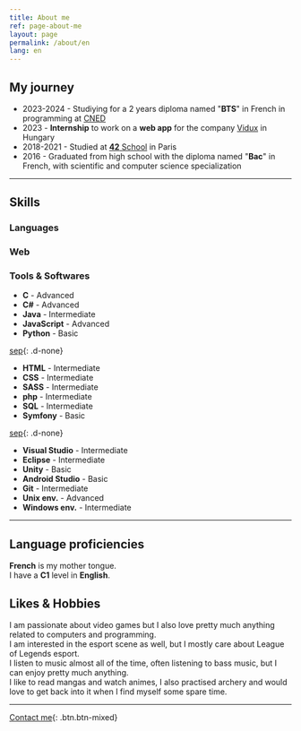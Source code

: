 ```yaml
---
title: About me
ref: page-about-me
layout: page
permalink: /about/en
lang: en
---
```


## My journey

- <i class="fa-solid fa-graduation-cap"></i> 2023-2024 - Studiying for a 2 years diploma named "**BTS**" in French in programming at [CNED](https://www.cned.fr/)
- <i class="fa-solid fa-briefcase"></i> 2023 - **Internship** to work on a **web app** for the company [Vidux](https://vidux.net/) in Hungary
- <i class="fa-solid fa-graduation-cap"></i> 2018-2021 - Studied at [**42** School](https://42.fr/) in Paris
- <i class="fa-solid fa-graduation-cap"></i> 2016 - Graduated from high school with the diploma named "**Bac**" in French, with scientific and computer science specialization

---

## Skills

<div id="tri-col" markdown="1">

### Languages

### Web

### Tools & Softwares

- **C** - Advanced
- **C#** - Advanced
- **Java** - Intermediate
- **JavaScript** - Advanced
- **Python** - Basic

[sep](/){: .d-none}

- **HTML** - Intermediate
- **CSS** - Intermediate
- **SASS** - Intermediate
- **php** - Intermediate
- **SQL** - Intermediate
- **Symfony** - Basic

[sep](/){: .d-none}

- **Visual Studio** - Intermediate
- **Eclipse** - Intermediate
- **Unity** - Basic
- **Android Studio** - Basic
- **Git** - Intermediate
- **Unix env.** - Advanced
- **Windows env.** - Intermediate

</div>

---

## Language proficiencies

**French** is my mother tongue.  
I have a **C1** level in **English**.

## Likes & Hobbies

I am passionate about video games but I also love pretty much anything related to computers and programming.  
I am interested in the esport scene as well, but I mostly care about League of Legends esport.  
I listen to music almost all of the time, often listening to bass music, but I can enjoy pretty much anything.  
I like to read mangas and watch animes, I also practised archery and would love to get back into it when I find myself some spare time.

---

[Contact me]({{site.url}}/contact/{{page.lang}}){: .btn.btn-mixed}
